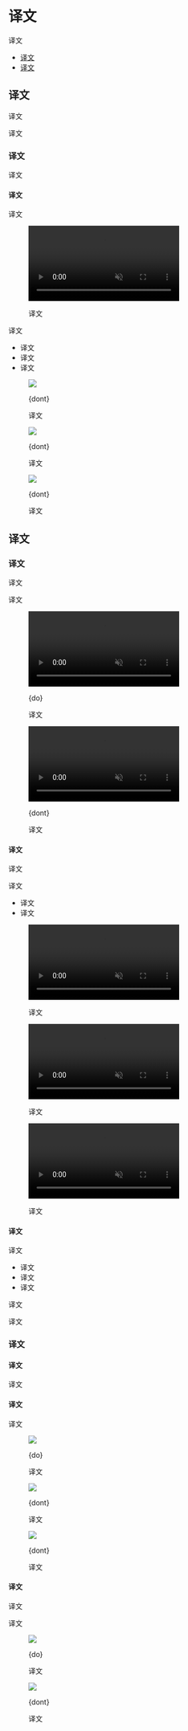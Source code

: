 <div class="article__intro">

[en]: <> (Android swipe to refresh)
# 译文

[en]: <> (Swipe to refresh manually refreshes screen content with a user action or gesture.)
译文

<nav>

[en]: <> (Usage)
[en]: <> (Behavior & placement)
* [译文](#usage)
* [译文](#behavior-placement)

</nav>

</div><div class="article__body">

[en]: <> (Usage)
<h2 id="usage">译文</h2>

[en]: <> (Swipe to refresh is a [swipe gesture]\(https://www.mdui.org/design/patterns/gestures.html#gestures-gestures\) available at the beginning of lists, grid lists, and card collections where the most recent content appears \(Index 0\).)
译文

[en]: <> (It’s best to use this gesture with dynamic content that has frequent updates surfacing from a consistent location, where users have a high probability of seeing new content after initiating the gesture.)
译文

[en]: <> (Refresh indicator)
### 译文

[en]: <> (The refresh indicator appears only in conjunction with a refresh gesture or action. Syncing does not display a refresh indicator.)
译文

<div class="mdui-row-sm-2"><div class="mdui-col">

[en]: <> (Effects)
#### 译文

[en]: <> (Changes may not be immediately obvious to users when this gesture is used in views that can change significantly upon refresh. For example, the refresh may non-sequentially delete, reorder, modify, and insert items or change only off-screen items.)
译文

</div><div class="mdui-col">

<figure>

<video controls loop muted preload="metadata" class="mdui-video-fluid">
<source data-src="{assets_path}/platform-guidance/android-swipe-to-refresh/patterns-swipetorefresh-behavior.mp4" src="{assets_path}/platform-guidance/android-swipe-to-refresh/patterns-swipetorefresh-behavior.mp4" type="video/mp4">
</video>

<figcaption>

[en]: <> (Animation showing swipe to refresh)
译文

</figcaption>

</figure>

</div></div>

<div class="mdui-row-sm-2"><div class="mdui-col">

[en]: <> (Swipe to refresh should not be used in the following situations:)
译文

[en]: <> (Navigation drawers)
[en]: <> (Home screen widgets)
[en]: <> (Pannable content)
* 译文
* 译文
* 译文

</div><div class="mdui-col">

<figure>

![]({assets_path}/platform-guidance/android-swipe-to-refresh/as-swipetorefresh-usage-refreshindicator-dont.png)

<figcaption>

{dont}

[en]: <> (Don’t place refresh indicators in navigation drawers.)
译文

</figcaption></figure>

</div></div>

<div class="mdui-row-sm-2"><div class="mdui-col">

<figure>

![]({assets_path}/platform-guidance/android-swipe-to-refresh/as-swipetorefresh-usage-refreshindicator-dont-widgets.png)

<figcaption>

{dont}

[en]: <> (Don’t display refresh indicators on regions that should update automatically, such as Home screen widgets.)
译文

</figcaption></figure>

</div><div class="mdui-col">

<figure>

![]({assets_path}/platform-guidance/android-swipe-to-refresh/as-swipetorefresh-usage-refreshindicator-dont-pannablecontent.png)

<figcaption>

{dont}

[en]: <> (Don’t attach refresh indicators to pannable content, such as in maps, as the swipe gesture is already being used for other actions on those regions.)
译文

</figcaption></figure>

</div></div>

[en]: <> (Behavior & placement)
<h2 id="behavior-placement">译文</h2>

[en]: <> (Behavior)
### 译文

[en]: <> (As the refresh indicator scales into view, the circular spinner fades in while rotating.)
译文

[en]: <> (The refresh indicator remains visible until the refresh activity completes and any new content is visible, or the user navigates away from the refreshing content.)
译文

<div class="mdui-row-sm-2"><div class="mdui-col">

<figure>

<video controls loop muted preload="metadata" class="mdui-video-fluid">
<source data-src="{assets_path}/platform-guidance/android-swipe-to-refresh/patterns-swipetorefresh-behavior-do.mp4" src="{assets_path}/platform-guidance/android-swipe-to-refresh/patterns-swipetorefresh-behavior-do.mp4" type="video/mp4">
</video>

<figcaption>

{do}

[en]: <> (Keep the refresh indicator in view until the activity is completed to provide status of the refresh activity.)
译文

</figcaption>

</figure>

</div><div class="mdui-col">

<figure>

<video controls loop muted preload="metadata" class="mdui-video-fluid">
<source data-src="{assets_path}/platform-guidance/android-swipe-to-refresh/patterns-swipetorefresh-behavior-dont.mp4" src="{assets_path}/platform-guidance/android-swipe-to-refresh/patterns-swipetorefresh-behavior-dont.mp4" type="video/mp4">
</video>

<figcaption>

{dont}

[en]: <> (Don’t scroll the refresh indicator off-screen, as it hides the status of the refresh activity. It could imply that the refresh activity is associated with a specific component, such as a card, instead of the entire screen.)
译文

</figcaption>

</figure>

</div></div>

[en]: <> (Refresh indicator transitions)
#### 译文

[en]: <> (When a surface is in front of the surface with refreshing content, the refresh indicator transitions from behind that surface and is clipped until fully visible.)
译文

[en]: <> (The refresh indicator increases in size as it translates when:)
译文

[en]: <> (The refreshing material is at a higher elevation than all other surfaces)
[en]: <> (A content refresh is initiated via an app bar or overflow menu action)
* 译文
* 译文

<div class="mdui-row-sm-2"><div class="mdui-col">

<figure>

<video controls loop muted preload="metadata" class="mdui-video-fluid">
<source data-src="{assets_path}/platform-guidance/android-swipe-to-refresh/patterns-swipetorefresh-coplanar.mp4" src="{assets_path}/platform-guidance/android-swipe-to-refresh/patterns-swipetorefresh-coplanar.mp4" type="video/mp4">
</video>

<figcaption>

[en]: <> (Refreshing content that is coplanar with another surface.)
译文

</figcaption>

</figure>

</div><div class="mdui-col">

<figure>

<video controls loop muted preload="metadata" class="mdui-video-fluid">
<source data-src="{assets_path}/platform-guidance/android-swipe-to-refresh/patterns-swipetorefresh-belowsurface.mp4" src="{assets_path}/platform-guidance/android-swipe-to-refresh/patterns-swipetorefresh-belowsurface.mp4" type="video/mp4">
</video>

<figcaption>

[en]: <> (Refreshing content that is below another surface in z-space.)
译文

</figcaption>

</figure>

</div></div>

<div class="mdui-row-sm-2"><div class="mdui-col">

<figure>

<video controls loop muted preload="metadata" class="mdui-video-fluid">
<source data-src="{assets_path}/platform-guidance/android-swipe-to-refresh/patterns-swipetorefresh-tap.mp4" src="{assets_path}/platform-guidance/android-swipe-to-refresh/patterns-swipetorefresh-tap.mp4" type="video/mp4">
</video>

<figcaption>

[en]: <> (Refreshing content generated by an app bar action.)
译文

</figcaption>

</figure>

</div></div>

[en]: <> (Threshold requirements)
#### 译文

[en]: <> (To ensure intentional usage of the swipe to refresh gesture, the refresh indicator must pass a threshold before the app will refresh. This threshold is indicated by a number of cues:)
译文

[en]: <> (The circular spinner reaches 100% opacity)
[en]: <> (The rotation of the circular spinner slows down)
[en]: <> (The rate of translation of the refresh indicator slows down)
* 译文
* 译文
* 译文

[en]: <> (After passing the threshold, completing the gesture initiates a refresh.)
译文

[en]: <> (Reversing the gesture past the threshold will cancel the refresh action.)
译文

[en]: <> (Swipe to refresh in composition)
### 译文

[en]: <> (Gesture positioning)
#### 译文

[en]: <> (Typically, the refresh gesture is available at the top of content collections, but it can also be at the bottom of the screen.)
译文

[en]: <> (Refresh indicator \(Horizontal resting position\))
#### 译文

[en]: <> (The refresh indicator, when resting, is centered horizontally relative to refreshing content.)
译文

<div class="mdui-row-sm-2"><div class="mdui-col">

<figure>

![]({assets_path}/platform-guidance/android-swipe-to-refresh/as-swipetorefresh-placement-horizontal-do.png)

<figcaption>

{do}

[en]: <> (Horizontally center the refresh indicator over the refreshing content.)
译文

</figcaption></figure>

</div><div class="mdui-col">

<figure>

![]({assets_path}/platform-guidance/android-swipe-to-refresh/as-swipetorefresh-placement-horizontal-dont.png)

<figcaption>

{dont}

[en]: <> (Don’t horizontally align the refresh indicator to one side of the refreshing content.)
译文

</figcaption></figure>

</div></div>

<figure>

![]({assets_path}/platform-guidance/android-swipe-to-refresh/as-swipetorefresh-placement-unexpectedlocation.png)

<figcaption>

{dont}

[en]: <> (Placing the refresh indicator in unexpected locations that makes its relationship to refreshing content ambiguous.)
译文

</figcaption></figure>

[en]: <> (Refresh indicator \(Vertical resting position\))
#### 译文

[en]: <> (The refresh indicator is located near the top of refreshing content.)
译文

[en]: <> (Its vertical resting position can be adjusted to improve the harmony of a layout. For example, the indicator may fall on a surface’s edge or the layout grid, as long as it’s located near the top of the refreshing content.)
译文

<div class="mdui-row-sm-2"><div class="mdui-col">

<figure>

![]({assets_path}/platform-guidance/android-swipe-to-refresh/as-swipetorefresh-placement-neartop-do.png)

<figcaption>

{do}

[en]: <> (Position the refresh indicator near the top of refreshing content.)
译文

</figcaption></figure>

</div><div class="mdui-col">

<figure>

![]({assets_path}/platform-guidance/android-swipe-to-refresh/as-swipetorefresh-placement-center-dont.png)

<figcaption>

{dont}

[en]: <> (Don’t vertically position the refresh indicator where it will obstruct content.)
译文

</figcaption></figure>

</div></div>
</div>
